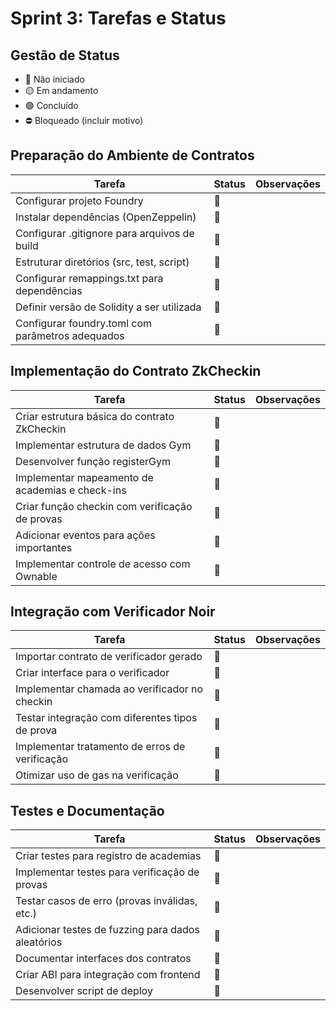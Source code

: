 # Sprint 3: Tarefas e Status

## Gestão de Status
- 🔴 Não iniciado
- 🟡 Em andamento
- 🟢 Concluído
- ⛔ Bloqueado (incluir motivo)

## Preparação do Ambiente de Contratos

| Tarefa | Status | Observações |
|--------|--------|-------------|
| Configurar projeto Foundry | 🔴 | |
| Instalar dependências (OpenZeppelin) | 🔴 | |
| Configurar .gitignore para arquivos de build | 🔴 | |
| Estruturar diretórios (src, test, script) | 🔴 | |
| Configurar remappings.txt para dependências | 🔴 | |
| Definir versão de Solidity a ser utilizada | 🔴 | |
| Configurar foundry.toml com parâmetros adequados | 🔴 | |

## Implementação do Contrato ZkCheckin

| Tarefa | Status | Observações |
|--------|--------|-------------|
| Criar estrutura básica do contrato ZkCheckin | 🔴 | |
| Implementar estrutura de dados Gym | 🔴 | |
| Desenvolver função registerGym | 🔴 | |
| Implementar mapeamento de academias e check-ins | 🔴 | |
| Criar função checkin com verificação de provas | 🔴 | |
| Adicionar eventos para ações importantes | 🔴 | |
| Implementar controle de acesso com Ownable | 🔴 | |

## Integração com Verificador Noir

| Tarefa | Status | Observações |
|--------|--------|-------------|
| Importar contrato de verificador gerado | 🔴 | |
| Criar interface para o verificador | 🔴 | |
| Implementar chamada ao verificador no checkin | 🔴 | |
| Testar integração com diferentes tipos de prova | 🔴 | |
| Implementar tratamento de erros de verificação | 🔴 | |
| Otimizar uso de gas na verificação | 🔴 | |

## Testes e Documentação

| Tarefa | Status | Observações |
|--------|--------|-------------|
| Criar testes para registro de academias | 🔴 | |
| Implementar testes para verificação de provas | 🔴 | |
| Testar casos de erro (provas inválidas, etc.) | 🔴 | |
| Adicionar testes de fuzzing para dados aleatórios | 🔴 | |
| Documentar interfaces dos contratos | 🔴 | |
| Criar ABI para integração com frontend | 🔴 | |
| Desenvolver script de deploy | 🔴 | | 
